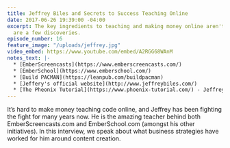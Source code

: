 ```yaml
---
title: Jeffrey Biles and Secrets to Success Teaching Online
date: 2017-06-26 19:39:00 -04:00
excerpt: The key ingredients to teaching and making money online aren't always obvious.  Here
  are a few discoveries.
episode_number: 16
feature_image: "/uploads/jeffrey.jpg"
video_embed: https://www.youtube.com/embed/A2RGG68WAnM
notes_text: |-
  * [EmberScreencasts](https://www.emberscreencasts.com/)
  * [EmberSchool](https://www.emberschool.com/)
  * [Build PACMAN](https://leanpub.com/buildpacman)
  * [Jeffery's official website](http://www.jeffreybiles.com/)
  * [The Pheonix Tutorial](https://www.phoenix-tutorial.com/) - Jeffrey's newest project.
---
```


It’s hard to make money teaching code online, and Jeffrey has been fighting the fight for many years now.  He is the amazing teacher behind both EmberScreencasts.com and EmberSchool.com (amongst his other initiatives). In this interview, we speak about what business strategies have worked for him around content creation.
